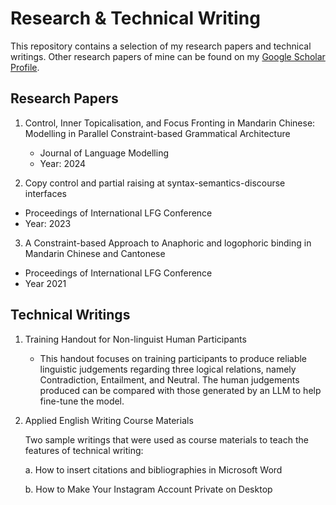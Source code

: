 # Research & Technical Writing
This repository contains a selection of my research papers and technical writings. Other research papers of mine can be found on my [Google Scholar Profile](https://scholar.google.com/citations?user=51BdeosAAAAJ&hl=zh-TW). 

## Research Papers
1. Control, Inner Topicalisation, and Focus Fronting in Mandarin Chinese: Modelling in Parallel Constraint-based Grammatical Architecture

   - Journal of Language Modelling
   - Year: 2024
   
2.  Copy control and partial raising at syntax-semantics-discourse interfaces
   
   - Proceedings of International LFG Conference
   - Year: 2023
     
3.  A Constraint-based Approach to Anaphoric and logophoric binding in Mandarin Chinese and Cantonese

   - Proceedings of International LFG Conference
   - Year 2021

## Technical Writings
1. Training Handout for Non-linguist Human Participants
   
   - This handout focuses on training participants to produce reliable linguistic judgements regarding three logical relations, namely Contradiction, Entailment, and Neutral. The human judgements produced can be compared with those generated by an LLM to help fine-tune the model.
     
3. Applied English Writing Course Materials
   
   Two sample writings that were used as course materials to teach the features of technical writing:
   
   a. How to insert citations and bibliographies in Microsoft Word
   
   b. How to Make Your Instagram Account Private on Desktop
